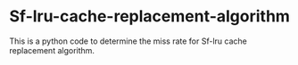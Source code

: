 # Sf-lru-cache-replacement-algorithm
This is a python code to determine the miss rate for Sf-lru cache replacement algorithm.
